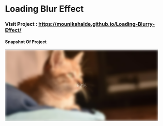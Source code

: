 # Loading Blur Effect

### **Visit Project :** https://mounikahalde.github.io/Loading-Blurry-Effect/


#### **Snapshot Of Project**

![Screenshot](Yoo.png)
